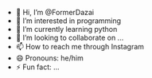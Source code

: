 - 👋 Hi, I’m @FormerDazai
- 👀 I’m interested in programming
- 🌱 I’m currently learning python
- 💞️ I’m looking to collaborate on ...
- 📫 How to reach me through Instagram
- 😄 Pronouns: he/him
- ⚡ Fun fact: ...

<!---
FormerDazai/FormerDazai is a ✨ special ✨ repository because its `README.md` (this file) appears on your GitHub profile.
You can click the Preview link to take a look at your changes.
--->
